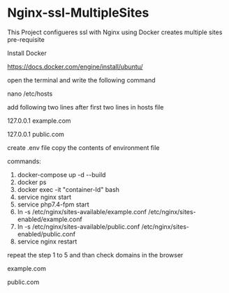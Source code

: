 # Nginx-ssl-MultipleSites
This Project configueres ssl with Nginx using Docker
creates multiple sites 
pre-requisite

Install Docker

https://docs.docker.com/engine/install/ubuntu/

open the terminal and write the following command 

nano /etc/hosts

add following two lines after first two lines in hosts file

127.0.0.1 example.com

127.0.0.1 public.com

create .env file copy the contents of environment file

commands:
1. docker-compose up -d --build
2. docker ps
3. docker exec -it "container-Id" bash
4. service nginx start
5. service php7.4-fpm start
6. ln -s /etc/nginx/sites-available/example.conf /etc/nginx/sites-enabled/example.conf
7. ln -s /etc/nginx/sites-available/public.conf /etc/nginx/sites-enabled/public.conf
8. service nginx restart

repeat the step 1 to 5 and than check domains in the browser

example.com

public.com

